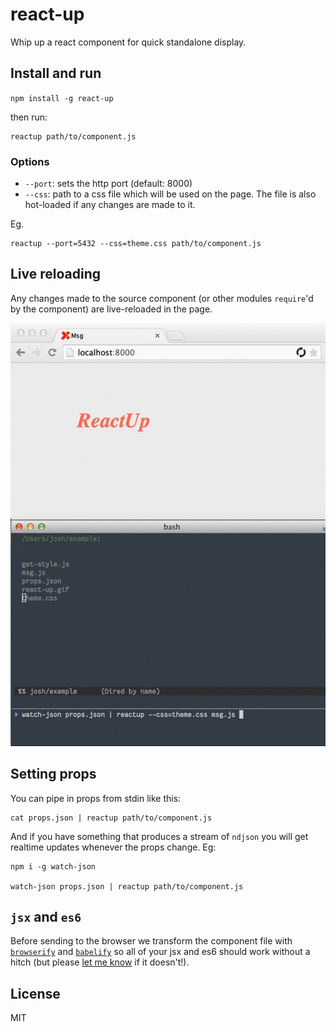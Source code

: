 react-up
====

Whip up a react component for quick standalone display.

Install and run
----

`npm install -g react-up`

then run:

```
reactup path/to/component.js
```

### Options

- `--port`: sets the http port (default: 8000)
- `--css`: path to a css file which will be used on the page. The file is also hot-loaded if any changes are made to it.

Eg.

```
reactup --port=5432 --css=theme.css path/to/component.js
```

Live reloading
----

Any changes made to the source component (or other modules `require`'d by the component) are live-reloaded in the page.

![example of live-reloading props, css and components](https://github.com/joshwnj/react-up/blob/master/example/reactup-1-1.gif)

Setting props
----

You can pipe in props from stdin like this:

```
cat props.json | reactup path/to/component.js
```

And if you have something that produces a stream of `ndjson` you will get realtime updates whenever the props change. Eg:

```
npm i -g watch-json

watch-json props.json | reactup path/to/component.js
```

`jsx` and `es6`
----

Before sending to the browser we transform the component file with [`browserify`](https://npmjs.com/package/browserify) and [`babelify`](https://npmjs.com/package/babelify) so all of your jsx and es6 should work without a hitch (but please [let me know](https://github.com/joshwnj/react-up/issues/new) if it doesn't!).


License
----

MIT
